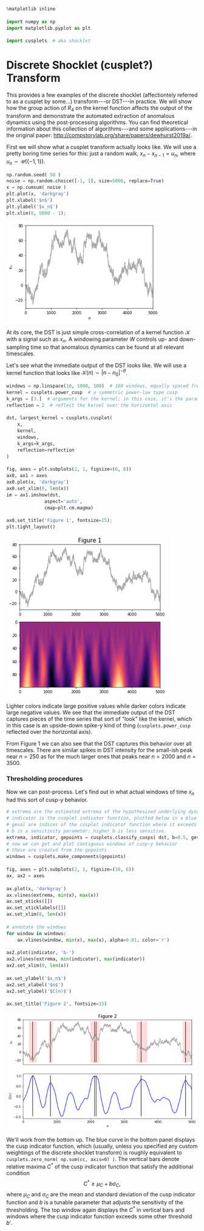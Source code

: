 

```python
%matplotlib inline

import numpy as np
import matplotlib.pyplot as plt

import cusplets  # aka shocklet
```

# Discrete Shocklet (cusplet?) Transform

This provides a few examples of the discrete shocklet (affectiontely referred to as a cusplet by some...) transform---or DST---in practice. We will show how the group action of $`R_4`$ on the kernel function affects the output of the transform and demonstrate the automated extraction of anomalous dynamics using the post-processing algorithms. You can find theoretical information about this collection of algorithms---and some applications---in the original paper: http://compstorylab.org/share/papers/dewhurst2019a/. 

First we will show what a cusplet transform actually looks like. We will use a pretty boring time series for this: just a random walk, $`x_n - x_{n-1} = u_n`$, where $`u_n \sim \mathcal{U}(\{-1, 1\})`$.


```python
np.random.seed( 50 )
noise = np.random.choice([-1, 1], size=5000, replace=True)
x = np.cumsum( noise )
plt.plot(x, 'darkgray')
plt.xlabel('$n$')
plt.ylabel('$x_n$')
plt.xlim(0, 5000 - 1);
```


![png](./_example/output_2_0.png)


At its core, the DST is just simple cross-correlation of a kernel function $`\mathcal{K}`$ with a signal such as $`x_n`$. A windowing parameter $W$ controls up- and down-sampling time so that anomalous dynamics can be found at all relevant timescales. 

Let's see what the immediate output of the DST looks like. We will use a kernel function that looks like $`\mathcal{K}(n) \sim |n - n_0|^{-\theta}`$.


```python
windows = np.linspace(10, 1000, 100)  # 100 windows, equally spaced from width 10 to 1000
kernel = cusplets.power_cusp  # a symmetric power-law type cusp
k_args = [3.]  # arguments for the kernel; in this case, it's the parameter $\theta = 3$.
reflection = 2  # reflect the kernel over the horizontal axis

dst, largest_kernel = cusplets.cusplet(
    x,
    kernel,
    windows,
    k_args=k_args,
    reflection=reflection
)

fig, axes = plt.subplots(2, 1, figsize=(6, 6))
ax0, ax1 = axes
ax0.plot(x, 'darkgray')
ax0.set_xlim(0, len(x))
im = ax1.imshow(dst,
              aspect='auto',
              cmap=plt.cm.magma)

ax0.set_title('Figure 1', fontsize=15);
plt.tight_layout()
```


![png](./_example/output_4_0.png)


Lighter colors indicate large positive values while darker colors indicate large negative values. We see that the immediate output of the DST captures pieces of the time series that sort of "look" like the kernel, which in this case is an upside-down spike-y kind of thing (`cusplets.power_cusp` reflected over the horizontal axis).

From Figure 1 we can also see that the DST captures this behavior over all timescales. There are similar spikes in DST intensity for the small-ish peak near $`n = 250`$ as for the much larger ones that peaks near $`n = 2000`$ and $`n = 3500`$.

### Thresholding procedures

Now we can post-process. Let's find out in what actual windows of time $`x_n`$ 
had this sort of cusp-y behavior.


```python
# extrema are the estimated extrema of the hypothesized underlying dynamics
# indicator is the cusplet indicator function, plotted below in a blue curve
# geval are indices of the cusplet indicator function where it exceeds geval
# b is a sensitivity parameter; higher b is less sensitive. 
extrema, indicator, gepoints = cusplets.classify_cusps( dst, b=0.5, geval=0.5 )
# now we can get and plot contiguous windows of cusp-y behavior
# these are created from the gepoints 
windows = cusplets.make_components(gepoints)

fig, axes = plt.subplots(2, 1, figsize=(10, 6))
ax, ax2 = axes

ax.plot(x, 'darkgray')
ax.vlines(extrema, min(x), max(x))
ax.set_xticks([])
ax.set_xticklabels([])
ax.set_xlim(0, len(x))

# annotate the windows
for window in windows:
    ax.vlines(window, min(x), max(x), alpha=0.01, color='r')

ax2.plot(indicator, 'b-')
ax2.vlines(extrema, min(indicator), max(indicator))
ax2.set_xlim(0, len(x))

ax.set_ylabel('$x_n$')
ax2.set_xlabel('$n$')
ax2.set_ylabel('$C(n)$')

ax.set_title('Figure 2', fontsize=15)
```

![png](./_example/output_7_1.png)


We'll work from the bottom up. The blue curve in the bottom panel displays the cusp indicator function, which (usually, unless you specified any custom weightings of the discrete shocklet transform) is roughly equivalent to 
`cusplets.zero_norm( np.sum(cc, axis=0) )`. The vertical bars denote relative maxima $C^*$ of the cusp indicator function that satisfy the additional condition
$$
C^* \geq \mu_C + b \sigma_C,
$$
where $`\mu_C`$ and $`\sigma_C`$ are the mean and standard deviation of the cusp indicator function and $b$ is a tunable parameter that adjusts the sensitivity of the thresholding.
The top window again displays the $C^*$ in vertical bars and windows where the cusp indicator function exceeds some other threshold $b'$.
